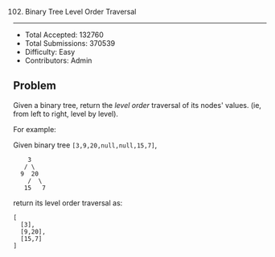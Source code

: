 102. Binary Tree Level Order Traversal
---

- Total Accepted: 132760
- Total Submissions: 370539
- Difficulty: Easy
- Contributors: Admin


Problem
---
Given a binary tree, return the _level order_ traversal of its nodes' values. (ie, from left to right, level by level).

For example:

Given binary tree `[3,9,20,null,null,15,7]`,

```
    3
   / \
  9  20
    /  \
   15   7
```

return its level order traversal as:

```
[
  [3],
  [9,20],
  [15,7]
]
```
